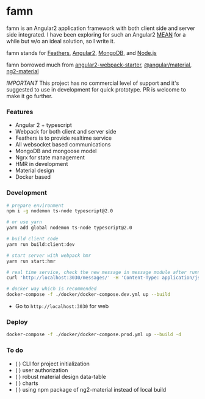 # famn

famn is an Angular2 application framework with both client side and server side integrated. 
I have been exploring for such an Angular2 [MEAN](http://mean.io) for a while but w/o an ideal solution, so I write it.

famn stands for [Feathers](http://feathersjs.com/), [Angular2](https://angular.io), [MongoDB](https://www.mongodb.com/), and [Node.js](https://nodejs.org/en/)

famn borrowed much from [angular2-webpack-starter](https://github.com/AngularClass/angular2-webpack-starter), [@angular/material](https://github.com/angular/material2), [ng2-material](https://github.com/justindujardin/ng2-material)

*IMPORTANT* This project has no commercial level of support and it's suggested to use in development for quick prototype. PR is welcome to make it go further.


### Features

- Angular 2 + typescript
- Webpack for both client and server side
- Feathers is to provide realtime service
- All websocket based communications
- MongoDB and mongoose model
- Ngrx for state management
- HMR in development
- Material design
- Docker based

### Development

```sh
# prepare environment
npm i -g nodemon ts-node typescript@2.0

# or use yarn
yarn add global nodemon ts-node typescript@2.0

# build client code
yarn run build:client:dev

# start server with webpack hmr
yarn run start:hmr

# real time service, check the new message in message module after running below command
curl 'http://localhost:3030/messages/' -H 'Content-Type: application/json' --data-binary '{ "email": "yourname@yourdomain.com", "message": "Hello Implus" }'

# docker way which is recommended
docker-compose -f ./docker/docker-compose.dev.yml up --build
```

- Go to `http://localhost:3030` for web

### Deploy

```sh
docker-compose -f ./docker/docker-compose.prod.yml up --build -d
```

### To do

- ( ) CLI for project initialization
- ( ) user authorization
- ( ) robust material design data-table
- ( ) charts
- ( ) using npm package of ng2-material instead of local build
